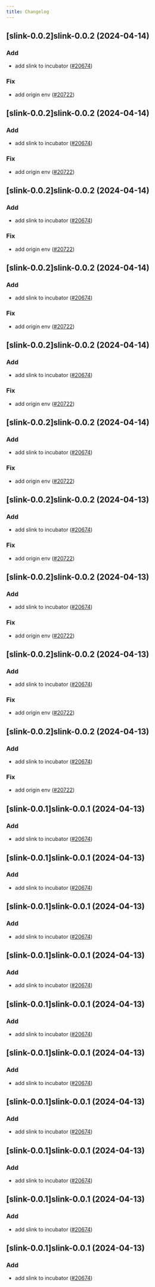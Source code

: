 ```yaml
---
title: Changelog
---
```




## [slink-0.0.2]slink-0.0.2 (2024-04-14)

### Add



- add slink to incubator ([#20674](https://github.com/truecharts/charts/issues/20674))

### Fix



- add origin env ([#20722](https://github.com/truecharts/charts/issues/20722))


## [slink-0.0.2]slink-0.0.2 (2024-04-14)

### Add



- add slink to incubator ([#20674](https://github.com/truecharts/charts/issues/20674))

### Fix



- add origin env ([#20722](https://github.com/truecharts/charts/issues/20722))


## [slink-0.0.2]slink-0.0.2 (2024-04-14)

### Add



- add slink to incubator ([#20674](https://github.com/truecharts/charts/issues/20674))

### Fix



- add origin env ([#20722](https://github.com/truecharts/charts/issues/20722))


## [slink-0.0.2]slink-0.0.2 (2024-04-14)

### Add



- add slink to incubator ([#20674](https://github.com/truecharts/charts/issues/20674))

### Fix



- add origin env ([#20722](https://github.com/truecharts/charts/issues/20722))


## [slink-0.0.2]slink-0.0.2 (2024-04-14)

### Add



- add slink to incubator ([#20674](https://github.com/truecharts/charts/issues/20674))

### Fix



- add origin env ([#20722](https://github.com/truecharts/charts/issues/20722))


## [slink-0.0.2]slink-0.0.2 (2024-04-14)

### Add



- add slink to incubator ([#20674](https://github.com/truecharts/charts/issues/20674))

### Fix



- add origin env ([#20722](https://github.com/truecharts/charts/issues/20722))


## [slink-0.0.2]slink-0.0.2 (2024-04-13)

### Add



- add slink to incubator ([#20674](https://github.com/truecharts/charts/issues/20674))

### Fix



- add origin env ([#20722](https://github.com/truecharts/charts/issues/20722))


## [slink-0.0.2]slink-0.0.2 (2024-04-13)

### Add



- add slink to incubator ([#20674](https://github.com/truecharts/charts/issues/20674))

### Fix



- add origin env ([#20722](https://github.com/truecharts/charts/issues/20722))


## [slink-0.0.2]slink-0.0.2 (2024-04-13)

### Add



- add slink to incubator ([#20674](https://github.com/truecharts/charts/issues/20674))

### Fix



- add origin env ([#20722](https://github.com/truecharts/charts/issues/20722))


## [slink-0.0.2]slink-0.0.2 (2024-04-13)

### Add



- add slink to incubator ([#20674](https://github.com/truecharts/charts/issues/20674))

### Fix



- add origin env ([#20722](https://github.com/truecharts/charts/issues/20722))


## [slink-0.0.1]slink-0.0.1 (2024-04-13)

### Add



- add slink to incubator ([#20674](https://github.com/truecharts/charts/issues/20674))


## [slink-0.0.1]slink-0.0.1 (2024-04-13)

### Add



- add slink to incubator ([#20674](https://github.com/truecharts/charts/issues/20674))


## [slink-0.0.1]slink-0.0.1 (2024-04-13)

### Add



- add slink to incubator ([#20674](https://github.com/truecharts/charts/issues/20674))


## [slink-0.0.1]slink-0.0.1 (2024-04-13)

### Add



- add slink to incubator ([#20674](https://github.com/truecharts/charts/issues/20674))


## [slink-0.0.1]slink-0.0.1 (2024-04-13)

### Add



- add slink to incubator ([#20674](https://github.com/truecharts/charts/issues/20674))


## [slink-0.0.1]slink-0.0.1 (2024-04-13)

### Add



- add slink to incubator ([#20674](https://github.com/truecharts/charts/issues/20674))


## [slink-0.0.1]slink-0.0.1 (2024-04-13)

### Add



- add slink to incubator ([#20674](https://github.com/truecharts/charts/issues/20674))


## [slink-0.0.1]slink-0.0.1 (2024-04-13)

### Add



- add slink to incubator ([#20674](https://github.com/truecharts/charts/issues/20674))


## [slink-0.0.1]slink-0.0.1 (2024-04-13)

### Add



- add slink to incubator ([#20674](https://github.com/truecharts/charts/issues/20674))


## [slink-0.0.1]slink-0.0.1 (2024-04-13)

### Add



- add slink to incubator ([#20674](https://github.com/truecharts/charts/issues/20674))